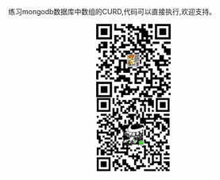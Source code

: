 练习mongodb数据库中数组的CURD,代码可以直接执行,欢迎支持。

<div  align="center">    
    <img src="https://github.com/beiyannanfei/mongo-array/blob/master/img/alipay.jpg" width = "150" height = "150" alt="beiyannanfei.apipay" align=center />
</div>

<div  align="center">    
    <img src="https://github.com/beiyannanfei/mongo-array/blob/master/img/wechatPay.jpg" width = "150" height = "150" alt="beiyannanfei.wechat" align=center />
</div>

